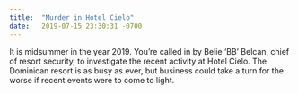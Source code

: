 ```yaml
---
title:  "Murder in Hotel Cielo"
date:   2019-07-15 23:30:31 -0700
---
```

It is midsummer in the year 2019. You’re called in by Belie ‘BB’ Belcan, chief of resort security, to investigate the recent activity at Hotel Cielo. The Dominican resort is as busy as ever, but business could take a turn for the worse if recent events were to come to light.
<!-- More -->
